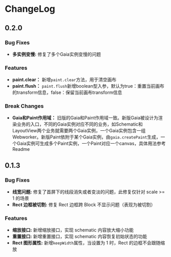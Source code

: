 # ChangeLog

## 0.2.0

### Bug Fixes

* **多实例变慢:** 修复了多个Gaia实例变慢的问题

### Features

* **paint.clear：** 新增```paint.clear```方法，用于清空画布
* **paint.flush：** ```paint.flush```新增boolean型入参，默认为true：重置当前画布的transform信息，false：保留当前画布transform信息

### Break Changes

* **Gaia和Paint作用域：** 旧版的Gaia和Paint作用域一致。新版Gaia被设计为渲染业务的入口，不同的Gaia实例对应不同的业务，如Schematic和LayoutView两个业务就需要两个Gaia实例，一个Gaia实例包含一组Webworker。新版Paint依附于某个Gaia实例，由```gaia.createPaint```生成，一个Gaia实例可生成多个Paint实例，一个Paint对应一个canvas，具体用法参考Readme

## 0.1.3

### Bug Fixes

- **线宽问题:** 修复了首屏下的线段消失或者变淡的问题，此修复仅针对 scale >= 1 的场景
- **Rect 边框被切割:** 修复 Rect 边框跨 Block 不显示问题（表现为被切割）

### Features

- **缩放接口:** 新增缩放接口，实现 schematic 内容放大缩小功能
- **重置接口:** 新增重置接口，实现 schematic 内容恢复初始状态的功能
- **Rect 图形属性:** 新增`keepWidth`属性，当设置为 1 时，Rect 的边框不会跟随缩放
